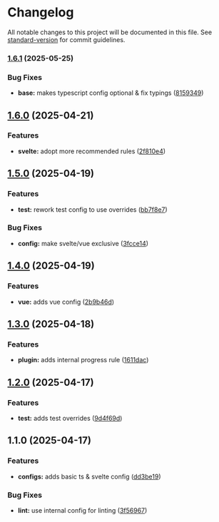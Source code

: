 # Changelog

All notable changes to this project will be documented in this file. See [standard-version](https://github.com/conventional-changelog/standard-version) for commit guidelines.

### [1.6.1](https://github.com/dvcol/eslint-config/compare/v1.6.0...v1.6.1) (2025-05-25)


### Bug Fixes

* **base:** makes typescript config optional & fix typings ([8159349](https://github.com/dvcol/eslint-config/commit/8159349f4c652d82df0c3aa5b54037cb620e7df7))

## [1.6.0](https://github.com/dvcol/eslint-config/compare/v1.5.0...v1.6.0) (2025-04-21)


### Features

* **svelte:** adopt more recommended rules ([2f810e4](https://github.com/dvcol/eslint-config/commit/2f810e43cdab5a26e198ee22f978fdb15d4c5ba0))

## [1.5.0](https://github.com/dvcol/eslint-config/compare/v1.4.0...v1.5.0) (2025-04-19)


### Features

* **test:** rework test config to use overrides ([bb7f8e7](https://github.com/dvcol/eslint-config/commit/bb7f8e71298609a179ee80e70e7c3597cae59d92))


### Bug Fixes

* **config:** make svelte/vue exclusive ([3fcce14](https://github.com/dvcol/eslint-config/commit/3fcce14565b44e2f9b96f340268e9f9dc9fdd1e3))

## [1.4.0](https://github.com/dvcol/eslint-config/compare/v1.3.0...v1.4.0) (2025-04-19)


### Features

* **vue:** adds vue config ([2b9b46d](https://github.com/dvcol/eslint-config/commit/2b9b46d50f29780cb313d84a9c498733917261af))

## [1.3.0](https://github.com/dvcol/eslint-config/compare/v1.2.0...v1.3.0) (2025-04-18)


### Features

* **plugin:** adds internal progress rule ([1611dac](https://github.com/dvcol/eslint-config/commit/1611dacbad87cf8b7af85203b068677a99185e68))

## [1.2.0](https://github.com/dvcol/eslint-config/compare/v1.1.0...v1.2.0) (2025-04-17)


### Features

* **test:** adds test overrides ([9d4f69d](https://github.com/dvcol/eslint-config/commit/9d4f69d84d7a3aa7041c7612e5281f6181ea1d8a))

## 1.1.0 (2025-04-17)


### Features

* **configs:** adds basic ts & svelte config ([dd3be19](https://github.com/dvcol/eslint-config/commit/dd3be19bc22344ca9a8ef3306fea70bbe0f2afef))


### Bug Fixes

* **lint:** use internal config for linting ([3f56967](https://github.com/dvcol/eslint-config/commit/3f56967f7b2676d923b9396ef14bab93843cde46))
